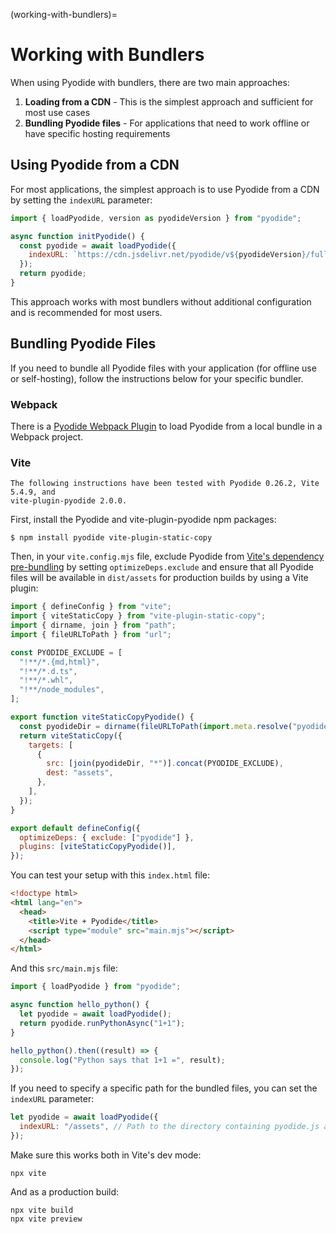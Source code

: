 (working-with-bundlers)=

# Working with Bundlers

When using Pyodide with bundlers, there are two main approaches:

1. **Loading from a CDN** - This is the simplest approach and sufficient for most use cases
2. **Bundling Pyodide files** - For applications that need to work offline or have specific hosting requirements

## Using Pyodide from a CDN

For most applications, the simplest approach is to use Pyodide from a CDN by setting the `indexURL` parameter:

```js
import { loadPyodide, version as pyodideVersion } from "pyodide";

async function initPyodide() {
  const pyodide = await loadPyodide({
    indexURL: `https://cdn.jsdelivr.net/pyodide/v${pyodideVersion}/full/`,
  });
  return pyodide;
}
```

This approach works with most bundlers without additional configuration and is recommended for most users.

## Bundling Pyodide Files

If you need to bundle all Pyodide files with your application (for offline use or self-hosting), follow the instructions below for your specific bundler.

### Webpack

There is a [Pyodide Webpack Plugin][] to load Pyodide from a local bundle in a Webpack project.

### Vite

```{note}
The following instructions have been tested with Pyodide 0.26.2, Vite 5.4.9, and
vite-plugin-pyodide 2.0.0.
```

First, install the Pyodide and vite-plugin-pyodide npm packages:

```
$ npm install pyodide vite-plugin-static-copy
```

Then, in your `vite.config.mjs` file, exclude Pyodide from [Vite's dependency
pre-bundling][optimizedeps] by setting `optimizeDeps.exclude` and ensure that
all Pyodide files will be available in `dist/assets` for production builds by
using a Vite plugin:

```js
import { defineConfig } from "vite";
import { viteStaticCopy } from "vite-plugin-static-copy";
import { dirname, join } from "path";
import { fileURLToPath } from "url";

const PYODIDE_EXCLUDE = [
  "!**/*.{md,html}",
  "!**/*.d.ts",
  "!**/*.whl",
  "!**/node_modules",
];

export function viteStaticCopyPyodide() {
  const pyodideDir = dirname(fileURLToPath(import.meta.resolve("pyodide")));
  return viteStaticCopy({
    targets: [
      {
        src: [join(pyodideDir, "*")].concat(PYODIDE_EXCLUDE),
        dest: "assets",
      },
    ],
  });
}

export default defineConfig({
  optimizeDeps: { exclude: ["pyodide"] },
  plugins: [viteStaticCopyPyodide()],
});
```

You can test your setup with this `index.html` file:

```html
<!doctype html>
<html lang="en">
  <head>
    <title>Vite + Pyodide</title>
    <script type="module" src="main.mjs"></script>
  </head>
</html>
```

And this `src/main.mjs` file:

```js
import { loadPyodide } from "pyodide";

async function hello_python() {
  let pyodide = await loadPyodide();
  return pyodide.runPythonAsync("1+1");
}

hello_python().then((result) => {
  console.log("Python says that 1+1 =", result);
});
```

If you need to specify a specific path for the bundled files, you can set the `indexURL` parameter:

```js
let pyodide = await loadPyodide({
  indexURL: "/assets", // Path to the directory containing pyodide.js and other files
});
```

Make sure this works both in Vite's dev mode:

```
npx vite
```

And as a production build:

```
npx vite build
npx vite preview
```

[optimizedeps]: https://vitejs.dev/guide/dep-pre-bundling.html
[pyodide webpack plugin]: https://github.com/pyodide/pyodide-webpack-plugin
